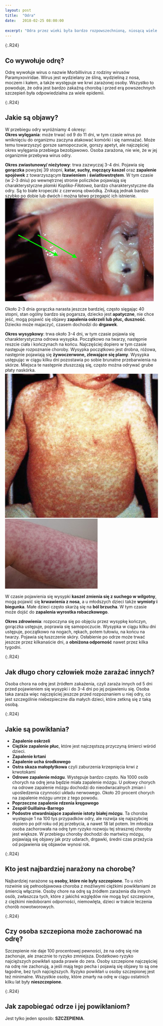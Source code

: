 ```yaml
---
layout: post
title:  "Odra"
date:   2018-02-25 08:00:00

excerpt: "Odra przez wieki była bardzo rozpowszechnioną, niosącą wiele powikłań chorobą zakaźną. Dzięki szczepieniom ilość zachorowań bardzo spadła, a nawet jeśli ktoś miał pecha i zachorował to kończyło się to na przykrej wysypce i gorszym samopoczuciu. Teraz odra POWRACA. Wszystko za sprawą  ruchów antyszczepionkowych i mody na nieszczepienie. Jeśli nie chcesz szczepić dziecka to bądź świadom na co je narażasz i na co narażasz inne dzieci, które szczepione być nie mogą."
---
```


{:.R24}
## Co wywołuje odrę?

Odrę wywołuje wirus o nazwie Morbillivirus z rodziny wirusów Paramyxoviridae. Wirus jest wydzielany ze śliną, wydzieliną z nosa, moczem i kałem, a także występuje we krwi zarażonej osoby. Wszystko to powoduje, że odra jest bardzo zakaźną chorobą i przed erą powszechnych szczepień była odpowiedzialna za wiele epidemii.

{:.R24}
## Jakie są objawy?

W przebiegu odry wyróżniamy 4 okresy:  
**Okres wylęgania**: może trwać od 9 do 11 dni, w tym czasie wirus po wniknięciu do organizmu zaczyna atakować komórki i się namnażać. Może temu towarzyszyć gorsze samopoczucie, gorszy apetyt, ale najczęściej okres wylęgania przebiega bezobjawowo. Osoba zarażona, nie wie, że w jej organizmie przebywa wirus odry.  

**Okres zwiastunowy/ nieżytowy**: trwa zazwyczaj 3-4 dni. Pojawia się **gorączka** powyżej 39 stopni, **katar, suchy, męczący kaszel** oraz **zapalenie spojówek** z towarzyszącym **łzawieniem** i **światłowstrętem**. W tym czasie (w 2-3 dniu) po wewnętrznej stronie policzków pojawiają się charakterystyczne *plamki Koplika-Fiłatowa*, bardzo charakterystyczne dla odry. Są to białe kropeczki z czerwoną obwódką. Znikają jednak bardzo szybko po dobie lub dwóch i można łatwo przegapić ich istnienie.  
![plamkikopika](/png/plamkikoplika.jpg)

Około 2-3 dnia gorączka narasta jeszcze bardziej, często sięgając 40 stopni, stan ogólny bardzo się pogarsza, dziecko jest **apatyczne**, nie chce jeść, mogą pojawić się objawy **zapalenia oskrzeli lub płuc, duszność**. Dziecko może majaczyć, czasem dochodzi do **drgawek**.

**Okres wysypkowy**: trwa około 3-4 dni, w tym czasie pojawia się charakterystyczna odrowa wysypka. Początkowo na twarzy, następnie reszcie ciała i kończynach na końcu. Najczęściej dopiero w tym czasie następuje rozpoznanie choroby. Wysypka początkowo jest drobna, różowa, następnie pojawiają się **żywoczerwone, zlewające się plamy**. Wysypka ustępując w ciągu kilku dni pozostawia po sobie brunatne przebarwienia na skórze. Miejsca te następnie złuszczają się, często można odrywać grube płaty naskórka.  
![wysypka1](/png/odrawys.png)
![wysypka2](/png/odrawysypka.jpg)

W czasie pojawienia się wysypki **kaszel zmienia się z suchego w wilgotny**, mogą pojawić się **krwawienia z nosa**, a u młodszych dzieci także **wymioty i biegunka**. Małe dzieci często skarżą się na **ból brzucha**. W tym czasie może dojść do **zapalenia wyrostka robaczkowego**.   

**Okres zdrowienia**: rozpoczyna się po objęciu przez wysypkę kończyn, gorączka ustępuje, poprawia się samopoczucie. Wysypka w ciągu kilku dni ustępuje, początkowo na nogach, rękach, potem tułowiu, na końcu na twarzy. Pojawia się łuszczenie skóry. Osłabienie po odrze może trwać jeszcze przez kilkanaście dni, a **obniżona odporność** nawet przez kilka tygodni.

{:.R24}
## Jak długo chory człowiek może zarażać innych?

Osoba chora na odrę jest źródłem zakażenia, czyli zaraża innych od 5 dni przed pojawieniem się wysypki i do 3-4 dni po jej pojawieniu się. Osoba taka zaraża więc najczęściej jeszcze przed rozpoznaniem u niej odry, co jest szczególnie niebezpieczne dla małych dzieci, które zetkną się z taką osobą.

{:.R24}
## Jakie są powikłania?

- **Zapalenie oskrzeli**  
- **Ciężkie zapalenie płuc**, które jest najczęstszą przyczyną śmierci wśród dzieci.  
- **Zapalenie krtani**  
- **Zapalenie ucha środkowego**  
- **Ostra skaza małopłytkowa** czyli zaburzenia krzepnięcia krwi z krwotokami  
- **Odrowe zapalenie mózgu**. Występuje bardzo często. Na 1000 osób chorych na odrę jena będzie miała zapalenie mózgu. U połowy chorych na odrowe zapalenie mózgu dochodzi do nieodwracalnych zmian i upośledzenia czynności układu nerwowego. Około 20 procent chorych na zapalenie mózgu umrze z tego powodu.  
- **Poprzeczne zapalenie rdzenia kręgowego**  
- **Zespół Guillaina-Barrego**  
- **Podostre stwardniające zapalenie istoty białej mózgu**. Ta choroba występuje 1 na 100 tys przypadków odry, ale rozwija się najszybciej dopiero po pół roku od jej przebycia, a nawet 18 lat potem. Im młodsza osoba zachorowała na odrę tym ryzyko rozwoju tej strasznej choroby jest większe. W przebiegu choroby dochodzi do martwicy mózgu, pojawiają się objawy jak przy udarach, drgawki, średni czas przeżycia od pojawienia się objawów wynosi rok.  

{:.R24}
## Kto jest najbardziej narażony na chorobę?

Najbardziej narażone są **osoby, które nie były szczepione**. To u nich rozwinie się pełnoobjawowa choroba z możliwymi ciężkimi powikłaniami ze śmiercią włącznie. Osoby chore na odrę są źródłem zarażenia dla innych osób, zwłaszcza tych, które z jakichś względów nie mogą być szczepione, z ciężkimi niedoborami odporności, niemowlęta, dzieci w trakcie leczenia chorób nowotworowych.  

{:.R24}
## Czy osoba szczepiona może zachorować na odrę?

Szczepienie nie daje 100 procentowej pewności, że na odrę się nie zachoruje, ale znacznie to ryzyko zmniejsza. Dodatkowo ryzyko najcięższych powikłań spada prawie do zera. Osoby szczepione najczęściej na odrę nie zachorują, a jeśli mają tego pecha i pojawią się objawy to są one łagodne, bez tych najcięższych. Ryzyko powikłań u osoby szczepionej jest też minimalne. Wszystkie osoby, które zmarły na odrę w ciągu ostatnich kilku lat były **nieszczepione**.

{:.R24}
## Jak zapobiegać odrze i jej powikłaniom?

Jest tylko jeden sposób: **SZCZEPIENIA**. 
